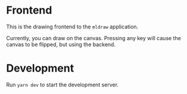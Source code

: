 # Frontend

This is the drawing frontend to the `mldraw` application.

Currently, you can draw on the canvas. 
Pressing any key will cause the canvas to be flipped, but using the backend.

# Development

Run `yarn dev` to start the development server.